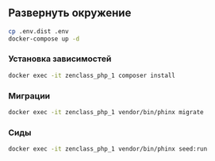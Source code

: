 ## Развернуть окружение
```bash
cp .env.dist .env
docker-compose up -d
```
### Установка зависимостей
```bash
docker exec -it zenclass_php_1 composer install
```
### Миграции
```bash
docker exec -it zenclass_php_1 vendor/bin/phinx migrate
```
### Сиды
```bash
docker exec -it zenclass_php_1 vendor/bin/phinx seed:run
```
